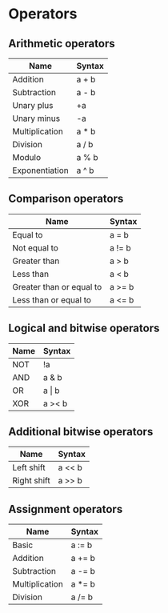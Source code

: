 # Operators

## Arithmetic operators

Name | Syntax
 --- | -----
Addition | a + b
Subtraction | a - b
Unary plus | +a
Unary minus | -a
Multiplication | a * b
Division | a / b
Modulo | a % b
Exponentiation | a ^ b

## Comparison operators

Name | Syntax
 --- | -----
Equal to | a = b
Not equal to | a != b
Greater than | a > b
Less than | a < b
Greater than or equal to | a >= b
Less than or equal to | a <= b

## Logical and bitwise operators

Name | Syntax
 --- | -----
NOT | !a
AND | a & b
OR | a \| b
XOR | a >< b

## Additional bitwise operators

Name | Syntax
 --- | -----
Left shift | a << b
Right shift | a >> b

## Assignment operators

Name | Syntax
 --- | -----
Basic | a := b
Addition | a += b
Subtraction | a -= b
Multiplication | a *= b
Division | a /= b
